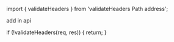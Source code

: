  import { validateHeaders } from 'validateHeaders Path address'; 


add in api 

  if (!validateHeaders(req, res)) {
    return;
  }